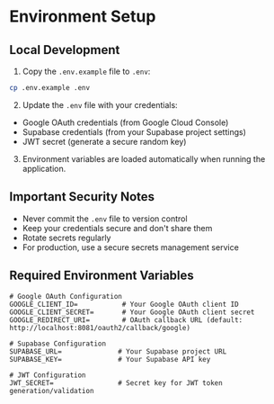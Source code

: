 # Environment Setup

## Local Development

1. Copy the `.env.example` file to `.env`:
```bash
cp .env.example .env
```

2. Update the `.env` file with your credentials:
- Google OAuth credentials (from Google Cloud Console)
- Supabase credentials (from your Supabase project settings)
- JWT secret (generate a secure random key)

3. Environment variables are loaded automatically when running the application.

## Important Security Notes

- Never commit the `.env` file to version control
- Keep your credentials secure and don't share them
- Rotate secrets regularly
- For production, use a secure secrets management service

## Required Environment Variables

```properties
# Google OAuth Configuration
GOOGLE_CLIENT_ID=           # Your Google OAuth client ID
GOOGLE_CLIENT_SECRET=       # Your Google OAuth client secret
GOOGLE_REDIRECT_URI=        # OAuth callback URL (default: http://localhost:8081/oauth2/callback/google)

# Supabase Configuration
SUPABASE_URL=              # Your Supabase project URL
SUPABASE_KEY=              # Your Supabase API key

# JWT Configuration
JWT_SECRET=                # Secret key for JWT token generation/validation
